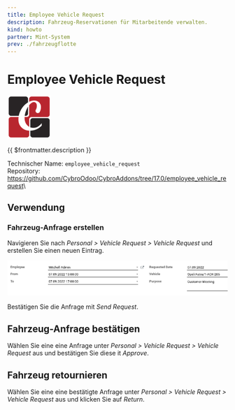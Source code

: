 ```yaml
---
title: Employee Vehicle Request
description: Fahrzeug-Reservationen für Mitarbeitende verwalten.
kind: howto
partner: Mint-System
prev: ./fahrzeugflotte
---
```


# Employee Vehicle Request

![](attachments/icon_odoo_cybrosys.png)

{{ $frontmatter.description }}

Technischer Name: `employee_vehicle_request`\
Repository: <https://github.com/CybroOdoo/CybroAddons/tree/17.0/employee_vehicle_request>\

## Verwendung

### Fahrzeug-Anfrage erstellen

Navigieren Sie nach _Personal > Vehicle Request > Vehicle Request_ und erstellen Sie einen neuen Eintrag.

![](attachments/Employee%20Vehicle%20Request.png)

Bestätigen Sie die Anfrage mit _Send Request_.

## Fahrzeug-Anfrage bestätigen

Wählen Sie eine eine Anfrage unter _Personal > Vehicle Request > Vehicle Request_ aus und bestätigen Sie diese it _Approve_.

## Fahrzeug retournieren

Wählen Sie eine eine bestätigte Anfrage unter _Personal > Vehicle Request > Vehicle Request_ aus und klicken Sie auf _Return_.
